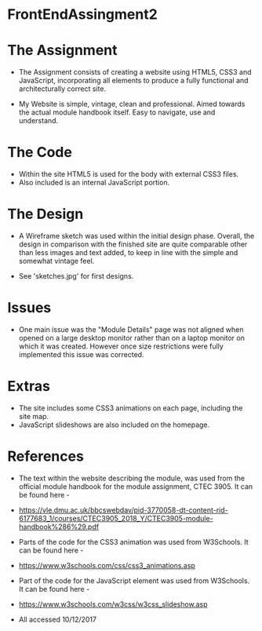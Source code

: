 # FrontEndAssingment2

# The Assignment
* The Assignment consists of creating a website using HTML5,
CSS3 and JavaScript, incorporating all elements to produce
a fully functional and architecturally correct site.

* My Website is simple, vintage, clean and professional. Aimed towards
the actual module handbook itself.
Easy to navigate, use and understand.

# The Code
* Within the site HTML5 is used for the body with external
CSS3 files.
* Also included is an internal JavaScript portion.

# The Design
* A Wireframe sketch was used within the initial design phase.
Overall, the design in comparison with the finished site are
quite comparable other than less images and text added, to keep
in line with the simple and somewhat vintage feel.

* See 'sketches.jpg' for first designs.

# Issues
* One main issue was the "Module Details" page was not aligned when
opened on a large desktop monitor rather than on a laptop monitor
on which it was created.
However once size restrictions were fully implemented this issue was
corrected.

# Extras
* The site includes some CSS3 animations on each page, including the site map.
* JavaScript slideshows are also included on the homepage.

# References

* The text within the website describing the module, was used from the official
module handbook for the module assignment, CTEC 3905.
It can be found here -
* https://vle.dmu.ac.uk/bbcswebdav/pid-3770058-dt-content-rid-6177683_1/courses/CTEC3905_2018_Y/CTEC3905-module-handbook%286%29.pdf

* Parts of the code for the CSS3 animation was used from W3Schools.
It can be found here -
* https://www.w3schools.com/css/css3_animations.asp

* Part of the code for the JavaScript element was used from W3Schools.
It can be found here -
* https://www.w3schools.com/w3css/w3css_slideshow.asp

* All accessed 10/12/2017
